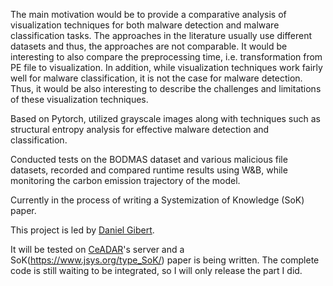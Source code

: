 The main motivation would be to provide a comparative analysis of visualization techniques for both malware detection and malware classification tasks. The approaches in the literature usually use different datasets and thus, the approaches are not comparable. It would be interesting to also compare the preprocessing time, i.e. transformation from PE file to visualization. In addition, while visualization techniques work fairly well for malware classification, it is not the case for malware detection. Thus, it would be also interesting to describe the challenges and limitations of these visualization techniques.



Based on Pytorch, utilized grayscale images along with techniques such as structural entropy analysis for
effective malware detection and classification.

Conducted tests on the BODMAS dataset and various malicious file datasets, recorded and compared runtime
results using W&B, while monitoring the carbon emission trajectory of the model. 

Currently in the process of writing a Systemization of Knowledge (SoK) paper.

This project is led by [Daniel Gibert](https://scholar.google.com/citations?hl=zh-CN&user=lAAwRpMAAAAJ). 

It will be tested on [CeADAR](https://ceadar.ie/)'s server and a SoK(https://www.jsys.org/type_SoK/) paper is being written. The complete code is still waiting to be integrated, so I will only release the part I did.
